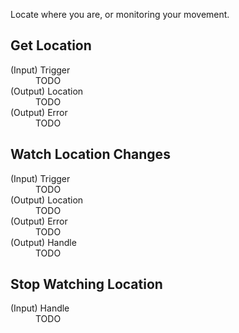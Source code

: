 Locate where you are, or monitoring your movement.

## Get Location

<dl>
  <dt>(Input) Trigger</dt>
  <dd>TODO</dd>

  <dt>(Output) Location</dt>
  <dd>TODO</dd>

  <dt>(Output) Error</dt>
  <dd>TODO</dd>
</dl>

## Watch Location Changes

<dl>
  <dt>(Input) Trigger</dt>
  <dd>TODO</dd>

  <dt>(Output) Location</dt>
  <dd>TODO</dd>

  <dt>(Output) Error</dt>
  <dd>TODO</dd>

  <dt>(Output) Handle</dt>
  <dd>TODO</dd>
</dl>

## Stop Watching Location

<dl>
  <dt>(Input) Handle</dt>
  <dd>TODO</dd>
</dl>

